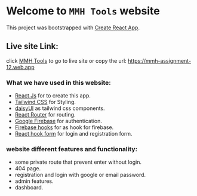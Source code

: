 # Welcome to `MMH Tools` website

This project was bootstrapped with [Create React App](https://github.com/facebook/create-react-app).

## Live site Link:
click [MMH Tools](https://mmh-assignment-12.web.app/) to go to live site or copy the url: https://mmh-assignment-12.web.app


### What we have used in this website:
* [React Js](https://reactjs.org/) for to create this app.
* [Tailwind CSS](https://tailwindcss.com/) for Styling.
* [daisyUI](https://daisyui.com/) as tailwind css components.
* [React Router](https://reactrouter.com/) for routing.
* [Google Firebase](https://firebase.google.com/) for authentication.
* [Firebase hooks](https://github.com/CSFrequency/react-firebase-hooks) for as hook for firebase.
* [React hook form](https://react-hook-form.com/) for login and registration form.

### website different features and functionality:
* some private route that prevent enter without login.
* 404 page.
* registration and login with google or email password.
* admin features.
* dashboard.